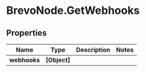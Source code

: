 # BrevoNode.GetWebhooks

## Properties
Name | Type | Description | Notes
------------ | ------------- | ------------- | -------------
**webhooks** | **[Object]** |  | 


